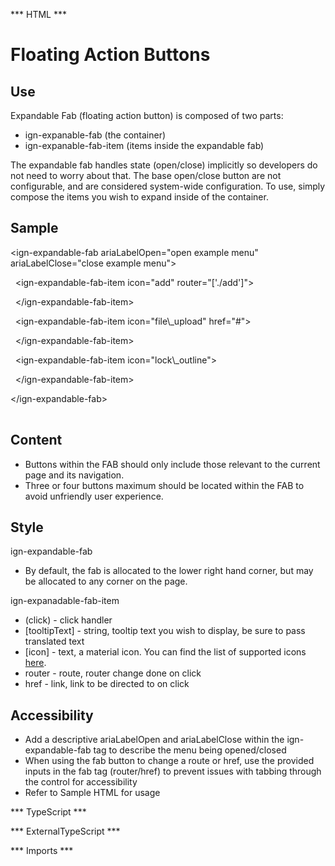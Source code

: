 *** HTML ***
# Floating Action Buttons

## Use
Expandable Fab (floating action button) is composed of two parts:
* ign-expanable-fab (the container)
* ign-expanable-fab-item (items inside the expandable fab)

The expandable fab handles state (open/close) implicitly so developers do not need to worry about that.
    The base open/close button are not configurable, and are considered system-wide configuration. To use,
    simply compose the items you wish to expand inside of the container.

## Sample
<mat-tab-group>
    <mat-tab label="Component Sample"><div class="tab-height">
        <div id ="element" ><ign-expandable-fab ariaLabelOpen="open example menu" ariaLabelClose="close example menu" style="position:relative; right: unset !important; bottom: unset !important;">
            <ign-expandable-fab-item icon="add">
            </ign-expandable-fab-item >
            <ign-expandable-fab-item icon="file\_upload">
            </ign-expandable-fab-item >
            <ign-expandable-fab-item icon="lock\_outline">
            </ign-expandable-fab-item >
        </ign-expandable-fab></div>
    </div></mat-tab>
    <mat-tab label="HTML"><div class="tab-height">
        <table style="width:100%">
            <p>&lt;ign-expandable-fab ariaLabelOpen="open example menu" ariaLabelClose="close example menu"&gt;</p>
            <p>   &nbsp;&nbsp;&lt;ign-expandable-fab-item icon="add" router="['./add']"&gt;</p>
            <p>   &nbsp;&nbsp;&lt;/ign-expandable-fab-item&gt;</p>
            <p>   &nbsp;&nbsp;&lt;ign-expandable-fab-item icon="file\_upload" href="#"&gt;</p>
            <p>   &nbsp;&nbsp;&lt;/ign-expandable-fab-item&gt;</p>
            <p>   &nbsp;&nbsp;&lt;ign-expandable-fab-item icon="lock\_outline"&gt;</p>
            <p>   &nbsp;&nbsp;&lt;/ign-expandable-fab-item&gt;</p>
            <p>   &lt;/ign-expandable-fab&gt;</p>
        </table></div>
    </mat-tab>
</mat-tab-group>

## Content

* Buttons within the FAB should only include those relevant to the current page and its navigation.
* Three or four buttons maximum should be located within the FAB to avoid unfriendly user experience.


## Style

ign-expandable-fab

* By default, the fab is allocated to the lower right hand corner, but may be allocated to any corner on the page.

ign-expanadable-fab-item

* (click) - click handler
* [tooltipText] - string, tooltip text you wish to display, be sure to pass translated text
* [icon] - text, a material icon. You can find the list of supported icons [here](https://material.io/icons/).
* router - route, router change done on click
* href - link, link to be directed to on click

## Accessibility

* Add a descriptive ariaLabelOpen and ariaLabelClose within the ign-expandable-fab tag to describe the menu being opened/closed
* When using the fab button to change a route or href, use the provided inputs in the fab tag (router/href) to prevent issues with tabbing through the control for accessibility
* Refer to Sample HTML for usage

*** TypeScript *** 

*** ExternalTypeScript ***

*** Imports ***